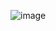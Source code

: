 ![image](https://github.com/andreycoutt/Reprograme-se/assets/49405293/94c5a220-dabb-4adb-b5be-4ddd19c5a25a)
